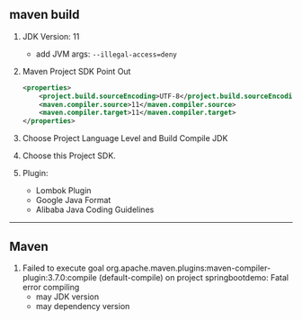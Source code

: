 ## maven build

1. JDK Version: 11
   
    - add JVM args: `--illegal-access=deny`
   
2. Maven Project SDK Point Out
    
    ```xml
    <properties>
        <project.build.sourceEncoding>UTF-8</project.build.sourceEncoding>
        <maven.compiler.source>11</maven.compiler.source>
        <maven.compiler.target>11</maven.compiler.target>
    </properties>
    ```
 
3. Choose Project Language Level and Build Compile JDK

4. Choose this Project SDK.

5. Plugin:

    - Lombok Plugin
    - Google Java Format
    - Alibaba Java Coding Guidelines



---

## Maven

1. Failed to execute goal org.apache.maven.plugins:maven-compiler-plugin:3.7.0:compile (default-compile) on project springbootdemo: Fatal error compiling
    - may JDK version
    - may dependency version
   
